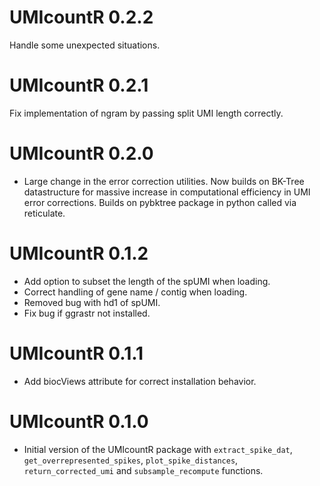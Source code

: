 # UMIcountR 0.2.2
Handle some unexpected situations.

# UMIcountR 0.2.1
Fix implementation of ngram by passing split UMI length correctly.

# UMIcountR 0.2.0

* Large change in the error correction utilities. Now builds on BK-Tree datastructure for massive increase in computational efficiency in UMI error corrections. Builds on pybktree package in python called via reticulate.

# UMIcountR 0.1.2

* Add option to subset the length of the spUMI when loading.
* Correct handling of gene name / contig when loading.
* Removed bug with hd1 of spUMI.
* Fix bug if ggrastr not installed.

# UMIcountR 0.1.1

* Add biocViews attribute for correct installation behavior.

# UMIcountR 0.1.0

* Initial version of the UMIcountR package with `extract_spike_dat`, `get_overrepresented_spikes`, `plot_spike_distances`, `return_corrected_umi` and `subsample_recompute` functions.
